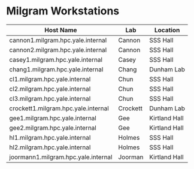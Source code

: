 # Milgram Workstations

|Host Name|Lab|Location|
|--- |--- |--- |
|cannon1.milgram.hpc.yale.internal|Cannon|SSS Hall|
|cannon2.milgram.hpc.yale.internal|Cannon|SSS Hall|
|casey1.milgram.hpc.yale.internal|Casey|SSS Hall|
|chang1.milgram.hpc.yale.internal|Chang|Dunham Lab|
|cl1.milgram.hpc.yale.internal|Chun|SSS Hall|
|cl2.milgram.hpc.yale.internal|Chun|SSS Hall|
|cl3.milgram.hpc.yale.internal|Chun|SSS Hall|
|crockett1.milgram.hpc.yale.internal|Crockett|Dunham Lab|
|gee1.milgram.hpc.yale.internal|Gee|Kirtland Hall|
|gee2.milgram.hpc.yale.internal|Gee|Kirtland Hall|
|hl1.milgram.hpc.yale.internal|Holmes|SSS Hall|
|hl2.milgram.hpc.yale.internal|Holmes|SSS Hall|
|joormann1.milgram.hpc.yale.internal|Joorman|Kirtland Hall|
